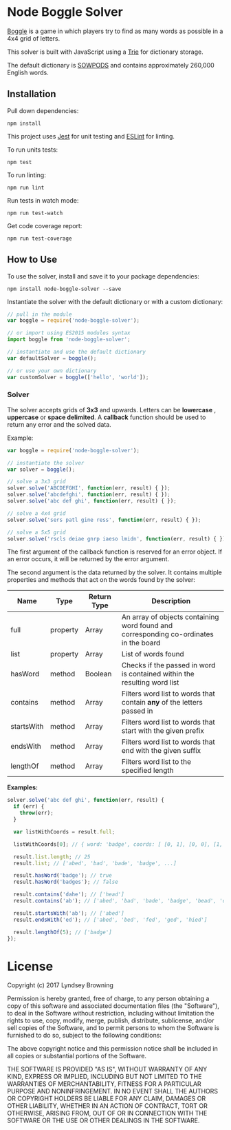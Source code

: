 # Node Boggle Solver

[Boggle](https://en.wikipedia.org/wiki/Boggle) is a game in which players try to find as many words as possible in a 4x4 grid of letters.

This solver is built with JavaScript using a [Trie](https://en.wikipedia.org/wiki/Trie) for dictionary storage.

The default dictionary is [SOWPODS](https://en.wikipedia.org/wiki/Collins_Scrabble_Words) and contains approximately 260,000 English words.

## Installation

Pull down dependencies:

```
npm install
```

This project uses [Jest](https://facebook.github.io/jest/) for unit testing and [ESLint](http://eslint.org/) for linting.

To run units tests:

```
npm test
```

To run linting:

```
npm run lint
```

Run tests in watch mode:

```
npm run test-watch
```

Get code coverage report:

```
npm run test-coverage
```

## How to Use

To use the solver, install and save it to your package dependencies:

```
npm install node-boggle-solver --save
```

Instantiate the solver with the default dictionary or with a custom dictionary:

```javascript
// pull in the module
var boggle = require('node-boggle-solver');

// or import using ES2015 modules syntax
import boggle from 'node-boggle-solver';

// instantiate and use the default dictionary
var defaultSolver = boggle();

// or use your own dictionary
var customSolver = boggle(['hello', 'world']);
```

### Solver

The solver accepts grids of **3x3** and upwards. Letters can be **lowercase** , **uppercase** or **space delimited**. A **callback** function should be used to return any error and the solved data.

Example:

```javascript
var boggle = require('node-boggle-solver');

// instantiate the solver
var solver = boggle();

// solve a 3x3 grid
solver.solve('ABCDEFGHI', function(err, result) { });
solver.solve('abcdefghi', function(err, result) { });
solver.solve('abc def ghi', function(err, result) { });

// solve a 4x4 grid
solver.solve('sers patl gine ress', function(err, result) { });

// solve a 5x5 grid
solver.solve('rscls deiae gnrp iaeso lmidn', function(err, result) { });
```

The first argument of the callback function is reserved for an error object. If an error occurs, it will be returned by the error argument.  

The second argument is the data returned by the solver. It contains multiple properties and methods that act on the words found by the solver:

| **Name**   | **Type** | **Return Type** | **Description**                                                                       |
|------------|----------|-----------------|---------------------------------------------------------------------------------------|
| full       | property | Array           | An array of objects containing word found and corresponding co-ordinates in the board |
| list       | property | Array           | List of words found                                                                   |
| hasWord    | method   | Boolean         | Checks if the passed in word is contained within the resulting word list              |
| contains   | method   | Array           | Filters word list to words that contain **any** of the letters passed in              |
| startsWith | method   | Array           | Filters word list to words that start with the given prefix                           |
| endsWith   | method   | Array           | Filters word list to words that end with the given suffix                             |
| lengthOf   | method   | Array           | Filters word list to the specified length                                             |

**Examples:**

```javascript
solver.solve('abc def ghi', function(err, result) {
  if (err) {
    throw(err);
  }

  var listWithCoords = result.full;

  listWithCoords[0]; // { word: 'badge', coords: [ [0, 1], [0, 0], [1, 0], [2, 0], [1, 1] ] }

  result.list.length; // 25
  result.list; // ['abed', 'bad', 'bade', 'badge', ...]

  result.hasWord('badge'); // true
  result.hasWord('badges'); // false

  result.contains('dahe'); // ['head']
  result.contains('ab'); // ['abed', 'bad', 'bade', 'badge', 'bead', 'dab']

  result.startsWith('ab'); // ['abed']
  result.endsWith('ed'); // ['abed', 'bed', 'fed', 'ged', 'hied']

  result.lengthOf(5); // ['badge']
});
```

# License

Copyright (c) 2017 Lyndsey Browning

Permission is hereby granted, free of charge, to any person obtaining a copy
of this software and associated documentation files (the "Software"), to deal
in the Software without restriction, including without limitation the rights
to use, copy, modify, merge, publish, distribute, sublicense, and/or sell
copies of the Software, and to permit persons to whom the Software is
furnished to do so, subject to the following conditions:

The above copyright notice and this permission notice shall be included in all
copies or substantial portions of the Software.

THE SOFTWARE IS PROVIDED "AS IS", WITHOUT WARRANTY OF ANY KIND, EXPRESS OR
IMPLIED, INCLUDING BUT NOT LIMITED TO THE WARRANTIES OF MERCHANTABILITY,
FITNESS FOR A PARTICULAR PURPOSE AND NONINFRINGEMENT. IN NO EVENT SHALL THE
AUTHORS OR COPYRIGHT HOLDERS BE LIABLE FOR ANY CLAIM, DAMAGES OR OTHER
LIABILITY, WHETHER IN AN ACTION OF CONTRACT, TORT OR OTHERWISE, ARISING FROM,
OUT OF OR IN CONNECTION WITH THE SOFTWARE OR THE USE OR OTHER DEALINGS IN THE
SOFTWARE.
